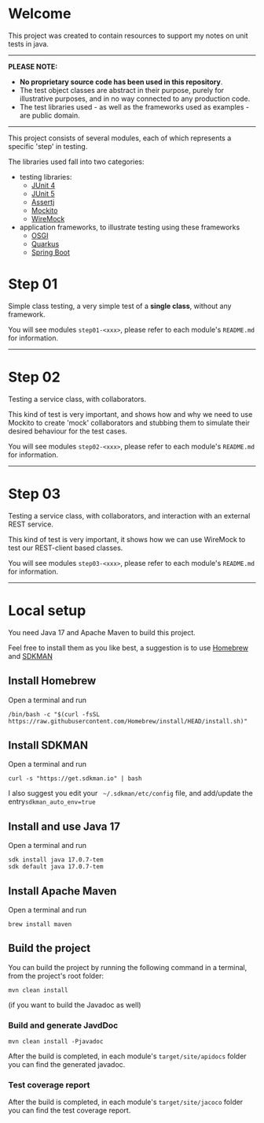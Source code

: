 # Welcome

This project was created to contain resources to support my notes on unit tests in java.

---

**PLEASE NOTE:**

- **No proprietary source code has been used in this repository**.
- The test object classes are abstract in their purpose, purely for illustrative purposes, and in no way connected to
  any production code.
- The test libraries used - as well as the frameworks used as examples - are public domain.

---

This project consists of several modules, each of which represents a specific 'step' in testing.

The libraries used fall into two categories:

- testing
  libraries:
    - [JUnit 4](https://junit.org/junit4/)
    - [JUnit 5](https://junit.org/junit5/)
    - [Assertj](https://assertj.github.io/doc/)
    - [Mockito](https://site.mockito.org/)
    - [WireMock](https://wiremock.org/)
- application frameworks, to illustrate testing using these frameworks
    - [OSGI](https://docs.osgi.org/specification/)
    - [Quarkus](https://quarkus.io/)
    - [Spring Boot](https://spring.io/projects/spring-boot)

# Step 01

Simple class testing, a very simple test of a **single class**, without any framework.

You will see modules `step01-<xxx>`, please refer to each module's `README.md` for information.

---

# Step 02

Testing a service class, with collaborators.

This kind of test is very important, and shows how and why we need to use
Mockito to create 'mock' collaborators and stubbing them to simulate their desired behaviour for the test cases.

You will see modules `step02-<xxx>`, please refer to each module's `README.md` for information.

---

# Step 03

Testing a service class, with collaborators, and interaction with an external REST service.

This kind of test is very important, it shows how we can use WireMock to test our REST-client based classes.

You will see modules `step03-<xxx>`, please refer to each module's `README.md` for information.

---

# Local setup

You need Java 17 and Apache Maven to build this project.

Feel free to install them as you like best, a suggestion is to use [Homebrew](https://brew.sh/)
and [SDKMAN](https://sdkman.io/)

## Install Homebrew

Open a terminal and run

```shell
/bin/bash -c "$(curl -fsSL https://raw.githubusercontent.com/Homebrew/install/HEAD/install.sh)"
```

## Install SDKMAN

Open a terminal and run

```shell
curl -s "https://get.sdkman.io" | bash
```

I also suggest you edit your ` ~/.sdkman/etc/config` file, and add/update the entry`sdkman_auto_env=true`

## Install and use Java 17

Open a terminal and run

```shell
sdk install java 17.0.7-tem
sdk default java 17.0.7-tem
```

## Install Apache Maven

Open a terminal and run

```shell
brew install maven
```

## Build the project

You can build the project by running the following command in a terminal, from the project's root folder:

```shell
mvn clean install
```

(if you want to build the Javadoc as well)

### Build and generate JavdDoc

```shell
mvn clean install -Pjavadoc
```

After the build is completed, in each module's `target/site/apidocs` folder you can find the generated javadoc.

### Test coverage report

After the build is completed, in each module's `target/site/jacoco` folder you can find the test coverage report.
